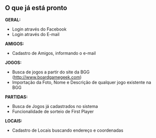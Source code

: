 ## O que já está pronto

**GERAL:**

* Login através do Facebook
* Login através do E-mail

**AMIGOS:**

* Cadastro de Amigos, informando o e-mail

**JOGOS:**

* Busca de jogos a partir do site da BGG (http://www.boardgamegeek.com)
* Importação da Foto, Nome e Descrição de qualquer jogo existente na BGG

**PARTIDAS:**

* Busca de Jogos já cadastrados no sistema
* Funcionalidade de sorteio de First Player

**LOCAIS:**

* Cadastro de Locais buscando endereço e coordenadas